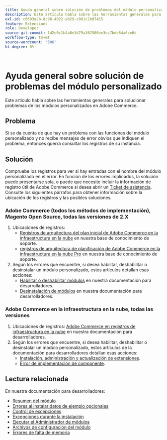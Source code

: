 ```yaml
---
title: Ayuda general sobre solución de problemas del módulo personalizado
description: Este artículo habla sobre las herramientas generales para solucionar problemas de los módulos personalizados en Adobe Commerce.
exl-id: c6603a2b-dc98-4022-ab29-c081c2b07415
feature: Extensions
role: Developer
source-git-commit: 1d2e0c1b4a8e3d79a362500ee3ec7bde84a6ce0d
workflow-type: tm+mt
source-wordcount: '306'
ht-degree: 0%

---
```


# Ayuda general sobre solución de problemas del módulo personalizado

Este artículo habla sobre las herramientas generales para solucionar problemas de los módulos personalizados en Adobe Commerce.

## Problema

Si se da cuenta de que hay un problema con las funciones del módulo personalizado y no recibe mensajes de error obvios que indiquen el problema, entonces querrá consultar los registros de su instancia.

## Solución

Compruebe los registros para ver si hay entradas con el nombre del módulo personalizado en el error.  En función de los errores implicados, la solución puede presentarse sola, o puede que necesite incluir la información de registro útil de Adobe Commerce si desea abrir un [Ticket de asistencia](/help/help-center-guide/help-center/magento-help-center-user-guide.md#submit-ticket). Consulte los siguientes párrafos para obtener información sobre la ubicación de los registros y las posibles soluciones.

### Adobe Commerce (todos los métodos de implementación), Magento Open Source, todas las versiones de 2.X

1. Ubicaciones de registros:
   * [Registros de arquitectura del plan inicial de Adobe Commerce en la infraestructura en la nube](/help/how-to/general/log-locations-directories-for-starter-plan.md) en nuestra base de conocimiento de soporte.
   * [registros de arquitectura de planificación de Adobe Commerce en la infraestructura en la nube Pro](/help/how-to/general/log-locations-directories-for-pro-plan-integration-staging-production.md) en nuestra base de conocimiento de soporte.
1. Según los errores que encuentre, si desea habilitar, deshabilitar o desinstalar un módulo personalizado, estos artículos detallan esas acciones:
   * [Habilitar o deshabilitar módulos](https://devdocs.magento.com/guides/v2.3/install-gde/install/cli/install-cli-subcommands-enable.html) en nuestra documentación para desarrolladores.
   * [Desinstalación de módulos](https://devdocs.magento.com/guides/v2.3/install-gde/install/cli/install-cli-uninstall-mods.html) en nuestra documentación para desarrolladores.

### Adobe Commerce en la infraestructura en la nube, todas las versiones

1. Ubicaciones de registros: [Adobe Commerce en registros de infraestructura en la nube](https://devdocs.magento.com/guides/v2.3/cloud/trouble/environments-logs.html) en nuestra documentación para desarrolladores.
1. Según los errores que encuentre, si desea habilitar, deshabilitar o desinstalar un módulo personalizado, estos artículos de la documentación para desarrolladores detallan esas acciones:
   * [Instalación, administración y actualización de extensiones](https://devdocs.magento.com/guides/v2.3/cloud/howtos/install-components.html).
   * [Error de implementación de componente](https://devdocs.magento.com/guides/v2.3/cloud/trouble/trouble_comp-deploy-fail.html).

## Lectura relacionada

En nuestra documentación para desarrolladores:

* [Resumen del módulo](https://devdocs.magento.com/guides/v2.3/architecture/archi_perspectives/components/modules/mod_intro.html)
* [Errores al instalar datos de ejemplo opcionales](https://devdocs.magento.com/guides/v2.3/install-gde/trouble/tshoot_sample-data.html)
* [Control de excepciones](https://devdocs.magento.com/guides/v2.3/graphql/develop/exceptions.html)
* [Excepciones durante la instalación](https://devdocs.magento.com/guides/v2.3/install-gde/trouble/tshoot_exceptions.html)
* [Ejecutar el Administrador de módulos](https://devdocs.magento.com/guides/v2.3/comp-mgr/module-man/compman-checklist.html)
* [Archivos de configuración del módulo](https://devdocs.magento.com/guides/v2.3/config-guide/config/config-files.html)
* [Errores de falta de memoria](https://devdocs.magento.com/guides/v2.3/comp-mgr/trouble/cman/out-of-memory.html)
